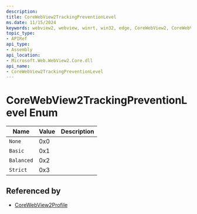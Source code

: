 ```yaml
---
description: 
title: CoreWebView2TrackingPreventionLevel
ms.date: 11/15/2024
keywords: webview2, webview, winrt, win32, edge, CoreWebView2, CoreWebView2Controller, browser control, edge html, CoreWebView2TrackingPreventionLevel
topic_type:
- APIRef
api_type:
- Assembly
api_location:
- Microsoft.Web.WebView2.Core.dll
api_name:
- CoreWebView2TrackingPreventionLevel
---
```


# CoreWebView2TrackingPreventionLevel Enum

| Name |  Value | Description |
|--|--|--|
|`None` | 0x0  |  |
|`Basic` | 0x1  |  |
|`Balanced` | 0x2  |  |
|`Strict` | 0x3  |  |


## Referenced by

- [CoreWebView2Profile](corewebview2profile.md)
